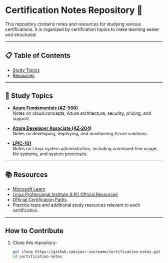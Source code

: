 # Certification Notes Repository 📘

This repository contains notes and resources for studying various certifications. It is organized by certification topics to make learning easier and structured.

---

## 📋 Table of Contents
- [Study Topics](#study-topics)
- [Resources](#resources)

---

## 📝 Study Topics

- **[Azure Fundamentals (AZ-900)](azure-fundamentals/index.md)**  
  Notes on cloud concepts, Azure architecture, security, pricing, and support.

- **[Azure Developer Associate (AZ-204)](azure-developer-associate/index.md)**  
  Notes on developing, deploying, and maintaining Azure solutions.

- **[LPIC-101](lpic-101/index.md)**  
  Notes on Linux system administration, including command-line usage, file systems, and system processes.

---

## 📚 Resources

- [Microsoft Learn](https://learn.microsoft.com/)
- [Linux Professional Institute (LPI) Official Resources](https://www.lpi.org/)
- [Official Certification Paths](https://learn.microsoft.com/en-us/certifications/)
- Practice tests and additional study resources relevant to each certification.

---

## How to Contribute

1. Clone this repository:
   ```bash
   git clone https://github.com/your-username/certification-notes.git
   cd certification-notes